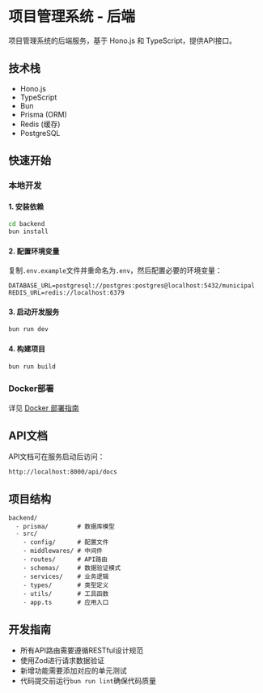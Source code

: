 # 项目管理系统 - 后端

项目管理系统的后端服务，基于 Hono.js 和 TypeScript，提供API接口。

## 技术栈

- Hono.js
- TypeScript
- Bun
- Prisma (ORM)
- Redis (缓存)
- PostgreSQL

## 快速开始

### 本地开发

#### 1. 安装依赖

```bash
cd backend
bun install
```

#### 2. 配置环境变量

复制`.env.example`文件并重命名为`.env`，然后配置必要的环境变量：

```
DATABASE_URL=postgresql://postgres:postgres@localhost:5432/municipal
REDIS_URL=redis://localhost:6379
```

#### 3. 启动开发服务

```bash
bun run dev
```

#### 4. 构建项目

```bash
bun run build
```

### Docker部署

详见 [Docker 部署指南](DOCKER.md)

## API文档

API文档可在服务启动后访问：

```
http://localhost:8000/api/docs
```

## 项目结构

```
backend/
  - prisma/        # 数据库模型
  - src/
    - config/      # 配置文件
    - middlewares/ # 中间件
    - routes/      # API路由
    - schemas/     # 数据验证模式
    - services/    # 业务逻辑
    - types/       # 类型定义
    - utils/       # 工具函数
    - app.ts       # 应用入口
```

## 开发指南

- 所有API路由需要遵循RESTful设计规范
- 使用Zod进行请求数据验证
- 新增功能需要添加对应的单元测试
- 代码提交前运行`bun run lint`确保代码质量
